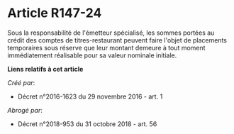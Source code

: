 # Article R147-24

Sous  la responsabilité de l'émetteur spécialisé, les sommes portées au  crédit des comptes de titres-restaurant peuvent
faire l'objet de  placements temporaires sous réserve que leur montant demeure à tout  moment immédiatement réalisable pour
sa valeur nominale initiale.

**Liens relatifs à cet article**

_Créé par_:

  - Décret n°2016-1623 du 29 novembre 2016 - art. 1

_Abrogé par_:

  - Décret n°2018-953 du 31 octobre 2018 - art. 56
